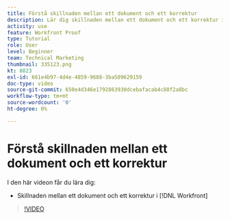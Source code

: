 ```yaml
---
title: Förstå skillnaden mellan ett dokument och ett korrektur
description: Lär dig skillnaden mellan ett dokument och ett korrektur i [!DNL  Workfront].
activity: use
feature: Workfront Proof
type: Tutorial
role: User
level: Beginner
team: Technical Marketing
thumbnail: 335123.png
kt: 8823
exl-id: 661e4b97-4d4e-4859-9688-3ba509629159
doc-type: video
source-git-commit: 650e4d346e1792863930dcebafacab4c88f2a8bc
workflow-type: tm+mt
source-wordcount: '0'
ht-degree: 0%

---
```


# Förstå skillnaden mellan ett dokument och ett korrektur

I den här videon får du lära dig:

* Skillnaden mellan ett dokument och ett korrektur i [!DNL Workfront]

>[!VIDEO](https://video.tv.adobe.com/v/335123/?quality=12&learn=on)
